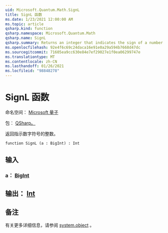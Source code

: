 ```yaml
---
uid: Microsoft.Quantum.Math.SignL
title: SignL 函数
ms.date: 1/23/2021 12:00:00 AM
ms.topic: article
qsharp.kind: function
qsharp.namespace: Microsoft.Quantum.Math
qsharp.name: SignL
qsharp.summary: Returns an integer that indicates the sign of a number.
ms.openlocfilehash: 92e4f6c69c24daca16e91e0a29a594b7668d47dc
ms.sourcegitcommit: 71605ea9cc630e84e7ef29027e1f0ea06299747e
ms.translationtype: MT
ms.contentlocale: zh-CN
ms.lasthandoff: 01/26/2021
ms.locfileid: "98848278"
---
```

# <a name="signl-function"></a>SignL 函数

命名空间： [Microsoft 量子](xref:Microsoft.Quantum.Math)

包： [QSharp。](https://nuget.org/packages/Microsoft.Quantum.QSharp.Core)


返回指示数字符号的整数。

```qsharp
function SignL (a : BigInt) : Int
```


## <a name="input"></a>输入

### <a name="a--bigint"></a>a： [BigInt](xref:microsoft.quantum.lang-ref.bigint)





## <a name="output--int"></a>输出： [Int](xref:microsoft.quantum.lang-ref.int)



## <a name="remarks"></a>备注

有关更多详细信息，请参阅 [system.object](https://docs.microsoft.com/dotnet/api/system.math.sign) 。